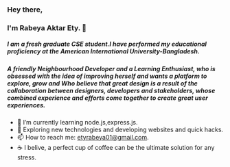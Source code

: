 ### Hey there,
### I'm Rabeya Aktar Ety. 👋

##### I am a fresh graduate CSE student.I have performed my educational proficiency at the American International University-Bangladesh.

##### A friendly Neighbourhood Developer  and a Learning Enthusiast,  who is obsessed with the idea of improving herself and wants a platform to explore, grow and Who believe that great design is a result of the collaboration between designers, developers and stakeholders, whose combined experience and efforts come together to create great user experiences. 

- 🌱 I’m currently learning node.js,express.js.
- 🤔 Exploring new technologies and developing websites and quick hacks.
- 📫 How to reach me: etyrabeya01@gmail.com.
- ☕ I belive, a perfect cup of coffee can be the ultimate solution for any stress.

